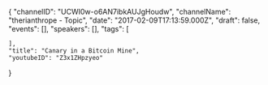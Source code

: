 {
    "channelID": "UCWI0w-o6AN7ibkAUJgHoudw",
    "channelName": "therianthrope - Topic",
    "date": "2017-02-09T17:13:59.000Z",
    "draft": false,
    "events": [],
    "speakers": [],
    "tags": [

    ],
    "title": "Canary in a Bitcoin Mine",
    "youtubeID": "Z3x1ZHpzyeo"
}

